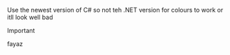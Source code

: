 Use the newest version of C# so not teh .NET version for colours to work or itll look well bad
> [!IMPORTANT]
> fayaz
